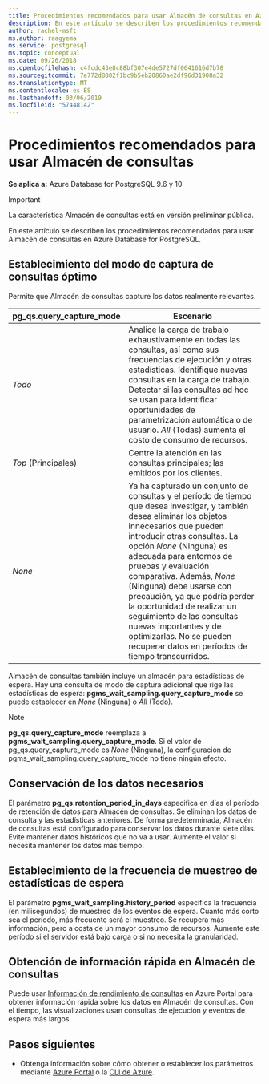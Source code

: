 ```yaml
---
title: Procedimientos recomendados para usar Almacén de consultas en Azure Database for PostgreSQL
description: En este artículo se describen los procedimientos recomendados para usar Almacén de consultas en Azure Database for PostgreSQL.
author: rachel-msft
ms.author: raagyema
ms.service: postgresql
ms.topic: conceptual
ms.date: 09/26/2018
ms.openlocfilehash: c4fcdc43e8c88bf307e4de5727df0641616d7b78
ms.sourcegitcommit: 7e772d8802f1bc9b5eb20860ae2df96d31908a32
ms.translationtype: MT
ms.contentlocale: es-ES
ms.lasthandoff: 03/06/2019
ms.locfileid: "57448142"
---
```

# <a name="best-practices-for-query-store"></a>Procedimientos recomendados para usar Almacén de consultas

**Se aplica a:** Azure Database for PostgreSQL 9.6 y 10

> [!IMPORTANT]
> La característica Almacén de consultas está en versión preliminar pública.


En este artículo se describen los procedimientos recomendados para usar Almacén de consultas en Azure Database for PostgreSQL.

## <a name="set-the-optimal-query-capture-mode"></a>Establecimiento del modo de captura de consultas óptimo
Permite que Almacén de consultas capture los datos realmente relevantes. 

|**pg_qs.query_capture_mode** | **Escenario**|
|---|---|
|_Todo_  |Analice la carga de trabajo exhaustivamente en todas las consultas, así como sus frecuencias de ejecución y otras estadísticas. Identifique nuevas consultas en la carga de trabajo. Detectar si las consultas ad hoc se usan para identificar oportunidades de parametrización automática o de usuario. _All_ (Todas) aumenta el costo de consumo de recursos. |
|_Top_ (Principales)  |Centre la atención en las consultas principales; las emitidos por los clientes.
|_None_ |Ya ha capturado un conjunto de consultas y el período de tiempo que desea investigar, y también desea eliminar los objetos innecesarios que pueden introducir otras consultas. La opción _None_ (Ninguna) es adecuada para entornos de pruebas y evaluación comparativa. Además, _None_ (Ninguna) debe usarse con precaución, ya que podría perder la oportunidad de realizar un seguimiento de las consultas nuevas importantes y de optimizarlas. No se pueden recuperar datos en períodos de tiempo transcurridos. |

Almacén de consultas también incluye un almacén para estadísticas de espera. Hay una consulta de modo de captura adicional que rige las estadísticas de espera: **pgms_wait_sampling.query_capture_mode** se puede establecer en _None_ (Ninguna) o _All_ (Todo). 

> [!NOTE] 
> **pg_qs.query_capture_mode** reemplaza a **pgms_wait_sampling.query_capture_mode**. Si el valor de pg_qs.query_capture_mode es _None_ (Ninguna), la configuración de pgms_wait_sampling.query_capture_mode no tiene ningún efecto. 


## <a name="keep-the-data-you-need"></a>Conservación de los datos necesarios
El parámetro **pg_qs.retention_period_in_days** especifica en días el período de retención de datos para Almacén de consultas. Se eliminan los datos de consulta y las estadísticas anteriores. De forma predeterminada, Almacén de consultas está configurado para conservar los datos durante siete días. Evite mantener datos históricos que no va a usar. Aumente el valor si necesita mantener los datos más tiempo.


## <a name="set-the-frequency-of-wait-stats-sampling"></a>Establecimiento de la frecuencia de muestreo de estadísticas de espera 
El parámetro **pgms_wait_sampling.history_period** especifica la frecuencia (en milisegundos) de muestreo de los eventos de espera. Cuanto más corto sea el período, más frecuente será el muestreo. Se recupera más información, pero a costa de un mayor consumo de recursos. Aumente este período si el servidor está bajo carga o si no necesita la granularidad.


## <a name="get-quick-insights-into-query-store"></a>Obtención de información rápida en Almacén de consultas
Puede usar [Información de rendimiento de consultas](concepts-query-performance-insight.md) en Azure Portal para obtener información rápida sobre los datos en Almacén de consultas. Con el tiempo, las visualizaciones usan consultas de ejecución y eventos de espera más largos.

## <a name="next-steps"></a>Pasos siguientes
- Obtenga información sobre cómo obtener o establecer los parámetros mediante [Azure Portal](howto-configure-server-parameters-using-portal.md) o la [CLI de Azure](howto-configure-server-parameters-using-cli.md).